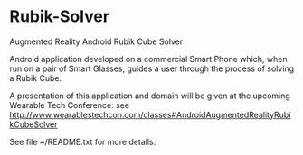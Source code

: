 Rubik-Solver
============

Augmented Reality Android Rubik Cube Solver

Android application developed on a commercial Smart Phone which, when run on a pair 
of Smart Glasses, guides a user through the process of solving a Rubik Cube.


A presentation of this application and domain will be given at the upcoming Wearable Tech Conference:  see http://www.wearablestechcon.com/classes#AndroidAugmentedRealityRubikCubeSolver

See file ~/README.txt for more details.
